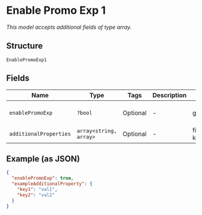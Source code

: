 
# Enable Promo Exp 1

*This model accepts additional fields of type array.*

## Structure

`EnablePromoExp1`

## Fields

| Name | Type | Tags | Description | Getter | Setter |
|  --- | --- | --- | --- | --- | --- |
| `enablePromoExp` | `?bool` | Optional | - | getEnablePromoExp(): ?bool | setEnablePromoExp(?bool enablePromoExp): void |
| `additionalProperties` | `array<string, array>` | Optional | - | findAdditionalProperty(string key): array | additionalProperty(string key, array value): void |

## Example (as JSON)

```json
{
  "enablePromoExp": true,
  "exampleAdditionalProperty": {
    "key1": "val1",
    "key2": "val2"
  }
}
```

